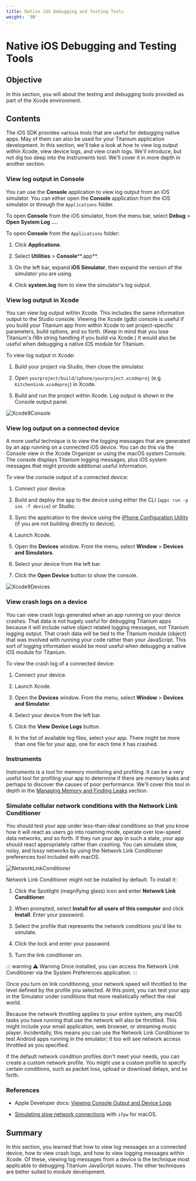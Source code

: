```yaml
---
title: Native iOS Debugging and Testing Tools
weight: '30'
---
```


# Native iOS Debugging and Testing Tools

## Objective

In this section, you will about the testing and debugging tools provided as part of the Xcode environment.

## Contents

The iOS SDK provides various tools that are useful for debugging native apps. May of them can also be used for your Titanium application development. In this section, we'll take a look at how to view log output within Xcode, view device logs, and view crash logs. We'll introduce, but not dig too deep into the Instruments tool. We'll cover it in more depth in another section.

### View log output in Console

You can use the **Console** application to view log output from an iOS simulator. You can either open the **Console** application from the iOS simulator or through the `Applications` folder.

To open **Console** from the iOS simulator, from the menu bar, select **Debug** > **Open System Log** **...**.

To open **Console** from the `Applications` folder:

1. Click **Applications**.

2. Select **Utilities** > **Console****.app**.

3. On the left bar, expand **iOS Simulator**, then expand the version of the simulator you are using.

4. Click **system.log** item to view the simulator's log output.

### View log output in Xcode

You can view log output within Xcode. This includes the same information output to the Studio console. Viewing the Xcode (gdb) console is useful if you build your Titanium app from within Xcode to set project-specific parameters, build options, and so forth. (Keep in mind that you lose Titanium's i18n string handling if you build via Xcode.) It would also be useful when debugging a native iOS module for Titanium.

To view log output in Xcode:

1. Build your project via Studio, then close the simulator.

2. Open `yourproject/build/iphone/yourproject.xcodeproj` (e.g. `KitchenSink.xcodeproj`) in Xcode.

3. Build and run the project within Xcode. Log output is shown in the Console output panel.

![Xcode9Console](./Xcode9Console.png)

### View log output on a connected device

A more useful technique is to view the logging messages that are generated by an app running on a connected iOS device. You can do this via the Console view in the Xcode Organizer or using the macOS system Console. The console displays Titanium logging messages, plus iOS system messages that might provide additional useful information.

To view the console output of a connected device:

1. Connect your device.

2. Build and deploy the app to the device using either the CLI (`appc run -p ios -T device`) or Studio.

3. Sync the application to the device using the [iPhone Configuration Utility](https://support.apple.com/downloads/iPhone-Configuration-Utility) (if you are not building directly to device).

4. Launch Xcode.

5. Open the **Devices** window. From the menu, select **Window** \> **Devices and Simulators**.

6. Select your device from the left bar.

7. Click the **Open Device** button to show the console.

![Xcode9Devices](./Xcode9Devices.png)

### View crash logs on a device

You can view crash logs generated when an app running on your device crashes. That data is not hugely useful for debugging Titanium apps because it will include native object related logging messages, not Titanium logging output. That crash data will be tied to the Titanium module (object) that was involved with running your code rather than your JavaScript. This sort of logging information would be most useful when debugging a native iOS module for Titanium.

To view the crash log of a connected device:

1. Connect your device.

2. Launch Xcode.

3. Open the **Devices** window. From the menu, select **Window** \> **Devices and Simulator**.

4. Select your device from the left bar.

5. Click the **View** **Device Logs** button.

6. In the list of available log files, select your app. There might be more than one file for your app, one for each time it has crashed.

### Instruments

Instruments is a tool for memory monitoring and profiling. It can be a very useful tool for profiling your app to determine if there are memory leaks and perhaps to discover the causes of poor performance. We'll cover this tool in depth in the [Managing Memory and Finding Leaks](/guide/Titanium_SDK/Titanium_SDK_How-tos/Debugging_and_Profiling/Managing_Memory_and_Finding_Leaks/) section.

### Simulate cellular network conditions with the Network Link Conditioner

You should test your app under less-than-ideal conditions so that you know how it will react as users go into roaming mode, operate over low-speed data networks, and so forth. If they run your app in such a state, your app should react appropriately rather than crashing. You can simulate slow, noisy, and lossy networks by using the Network Link Conditioner preferences tool included with macOS.

![NetworkLinkConditioner](./NetworkLinkConditioner.png)

Network Link Conditioner might not be installed by default. To install it:

1. Click the Spotlight (magnifying glass) icon and enter **Network Link Conditioner**.

2. When prompted, select **Install for all users of this computer** and click **Install**. Enter your password.

3. Select the profile that represents the network conditions you'd like to simulate.

4. Click the lock and enter your password.

5. Turn the link conditioner on.

::: warning ⚠️ Warning
Once installed, you can access the Network Link Conditioner via the System Preferences application.
:::

Once you turn on link conditioning, your network speed will throttled to the level defined by the profile you selected. At this point, you can test your app in the Simulator under conditions that more realistically reflect the real world.

Because the network throttling applies to your entire system, any macOS tasks you have running that use the network will also be throttled. This might include your email application, web browser, or streaming music player. Incidentally, this means you can use the Network Link Conditioner to test Android apps running in the emulator; it too will see network access throttled as you specified.

If the default network condition profiles don't meet your needs, you can create a custom network profile. You might use a custom profile to specify certain conditions, such as packet loss, upload or download delays, and so forth.

### References

* Apple Developer docs: [Viewing Console Output and Device Logs](http://developer.apple.com/library/IOs/#documentation/Xcode/Conceptual/ios_development_workflow/130-Debugging_Applications/debugging_applications.html)

* [Simulating slow network connections](http://titaniumninja.com/simulating-slow-network-links-on-os-x/) with `ifpw` for macOS.

## Summary

In this section, you learned that how to view log messages on a connected device, how to view crash logs, and how to view logging messages within Xcode. Of these, viewing log messages from a device is the technique most applicable to debugging Titanium JavaScript issues. The other techniques are better suited to module development.
